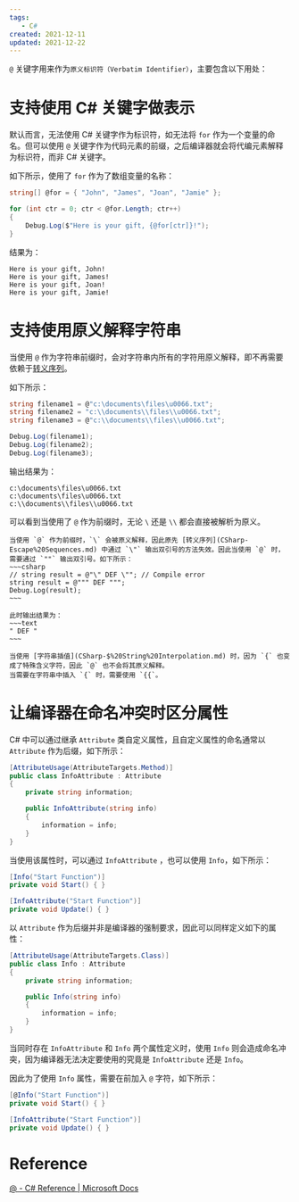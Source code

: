 ```yaml
---
tags:
   - C#
created: 2021-12-11
updated: 2021-12-22
---
```


`@` 关键字用来作为`原义标识符（Verbatim Identifier）`，主要包含以下用处：

# 支持使用 C# 关键字做表示

默认而言，无法使用 C# 关键字作为标识符，如无法将 `for` 作为一个变量的命名。但可以使用 `@` 关键字作为代码元素的前缀，之后编译器就会将代编元素解释为标识符，而非 C# 关键字。

如下所示，使用了 `for` 作为了数组变量的名称：
```csharp
string[] @for = { "John", "James", "Joan", "Jamie" };

for (int ctr = 0; ctr < @for.Length; ctr++)
{
    Debug.Log($"Here is your gift, {@for[ctr]}!");
}
```

结果为：
```text
Here is your gift, John!
Here is your gift, James!
Here is your gift, Joan!
Here is your gift, Jamie!
```

# 支持使用原义解释字符串

当使用 `@` 作为字符串前缀时，会对字符串内所有的字符用原义解释，即不再需要依赖于[转义序列](CSharp%20-%20Escape%20Sequences.md)。

如下所示：
```csharp
string filename1 = @"c:\documents\files\u0066.txt";
string filename2 = "c:\\documents\\files\\u0066.txt";
string filename3 = @"c:\\documents\\files\\u0066.txt";

Debug.Log(filename1);
Debug.Log(filename2);
Debug.Log(filename3);
```

输出结果为：
```text
c:\documents\files\u0066.txt
c:\documents\files\u0066.txt
c:\\documents\\files\\u0066.txt
```

可以看到当使用了 `@` 作为前缀时，无论 `\` 还是 `\\` 都会直接被解析为原义。

```ad-error
当使用 `@` 作为前缀时，`\` 会被原义解释，因此原先 [转义序列](CSharp-Escape%20Sequences.md) 中通过 `\"` 输出双引号的方法失效。因此当使用 `@` 时，需要通过 `""` 输出双引号。如下所示：
~~~csharp
// string result = @"\" DEF \""; // Compile error
string result = @""" DEF """;
Debug.Log(result);
~~~

此时输出结果为：
~~~text
" DEF "
~~~
```

```ad-note
当使用 [字符串插值](CSharp-$%20String%20Interpolation.md) 时，因为 `{` 也变成了特殊含义字符，因此 `@` 也不会将其原义解释。
当需要在字符串中插入 `{` 时，需要使用 `{{`。
```

# 让编译器在命名冲突时区分属性

C# 中可以通过继承 `Attribute` 类自定义属性，且自定义属性的命名通常以 `Attribute` 作为后缀，如下所示：
```csharp
[AttributeUsage(AttributeTargets.Method)]
public class InfoAttribute : Attribute
{
    private string information;

    public InfoAttribute(string info)
    {
        information = info;
    }
}
```

当使用该属性时，可以通过 `InfoAttribute` ，也可以使用 `Info`，如下所示：
```csharp
[Info("Start Function")]
private void Start() { }

[InfoAttribute("Start Function")]
private void Update() { }
```

以 `Attribute` 作为后缀并非是编译器的强制要求，因此可以同样定义如下的属性：
```csharp
[AttributeUsage(AttributeTargets.Class)]
public class Info : Attribute
{
    private string information;

    public Info(string info)
    {
        information = info;
    }
}
```

当同时存在 `InfoAttribute` 和 `Info` 两个属性定义时，使用 `Info` 则会造成命名冲突，因为编译器无法决定要使用的究竟是 `InfoAttribute` 还是 `Info`。

因此为了使用 `Info` 属性，需要在前加入 `@` 字符，如下所示：
```csharp
[@Info("Start Function")]
private void Start() { }

[InfoAttribute("Start Function")]
private void Update() { }
```



# Reference

[@ - C# Reference | Microsoft Docs](https://docs.microsoft.com/en-us/dotnet/csharp/language-reference/tokens/verbatim)
